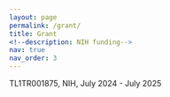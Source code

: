 ```yaml
---
layout: page
permalink: /grant/
title: Grant
<!--description: NIH funding-->
nav: true
nav_order: 3
---
```


TL1TR001875, NIH, July 2024 - July 2025
